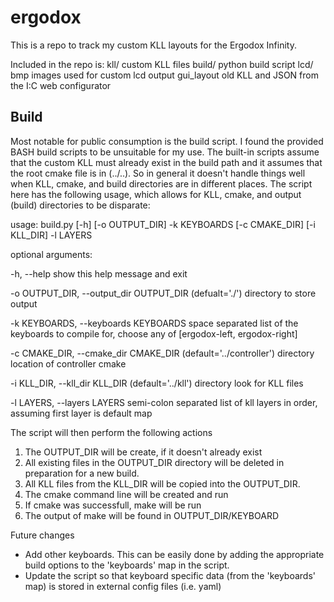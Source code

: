 # ergodox

This is a repo to track my custom KLL layouts for the Ergodox Infinity.  

Included in the repo is:
  kll/        custom KLL files
  build/      python build script
  lcd/        bmp images used for custom lcd output
  gui_layout  old KLL and JSON from the I:C web configurator
  
  
## Build
Most notable for public consumption is the build script.  I found the provided BASH build scripts to be unsuitable for my use. The built-in scripts assume that the custom KLL must already exist in the build path and it assumes that the root cmake file is in (../..).  So in general it doesn't handle things well when KLL, cmake, and build directories are in different places.  The script here has the following usage, which allows for KLL, cmake, and output (build) directories to be disparate:

usage: build.py [-h] [-o OUTPUT_DIR] -k KEYBOARDS [-c CMAKE_DIR] [-i KLL_DIR]
                -l LAYERS

optional arguments:

  -h, --help            show this help message and exit
  
  -o OUTPUT_DIR, --output_dir OUTPUT_DIR
                        (defualt='./') directory to store output
                        
  -k KEYBOARDS, --keyboards KEYBOARDS
                        space separated list of the keyboards to compile for,
                        choose any of [ergodox-left, ergodox-right]
                        
  -c CMAKE_DIR, --cmake_dir CMAKE_DIR
                        (default='../controller') directory location of
                        controller cmake
                        
  -i KLL_DIR, --kll_dir KLL_DIR
                        (default='../kll') directory look for KLL files
                        
  -l LAYERS, --layers LAYERS
                        semi-colon separated list of kll layers in order,
                        assuming first layer is default map
                        
 
The script will then perform the following actions
1. The OUTPUT_DIR will be create, if it doesn't already exist
2. All existing files in the OUTPUT_DIR directory will be deleted in preparation for a new build.  
3. All KLL files from the KLL_DIR will be copied into the OUTPUT_DIR.
4. The cmake command line will be created and run
5. If cmake was successfull, make will be run
6. The output of make will be found in OUTPUT_DIR/KEYBOARD

Future changes
- Add other keyboards.  This can be easily done by adding the appropriate build options to the 'keyboards' map in the script.
- Update the script so that keyboard specific data (from the 'keyboards' map) is stored in external config files (i.e. yaml)
